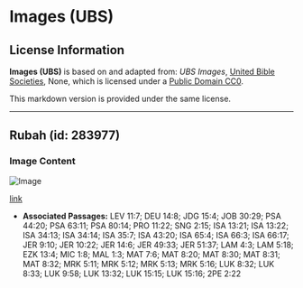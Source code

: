 # Images (UBS)

## License Information

**Images (UBS)** is based on and adapted from: _UBS Images_, [United Bible Societies](https://unitedbiblesocieties.org/), None, which is licensed under a [Public Domain CC0](https://creativecommons.org/public-domain/cc0/).

This markdown version is provided under the same license.



--------------------------------

## Rubah (id: 283977)

### Image Content

![Image](https://cdn.aquifer.bible/aquifer-content/resources/Media/WEB-0243_fox.jpg)

[link](https://cdn.aquifer.bible/aquifer-content/resources/Media/WEB-0243_fox.jpg)

* **Associated Passages:** LEV 11:7; DEU 14:8; JDG 15:4; JOB 30:29; PSA 44:20; PSA 63:11; PSA 80:14; PRO 11:22; SNG 2:15; ISA 13:21; ISA 13:22; ISA 34:13; ISA 34:14; ISA 35:7; ISA 43:20; ISA 65:4; ISA 66:3; ISA 66:17; JER 9:10; JER 10:22; JER 14:6; JER 49:33; JER 51:37; LAM 4:3; LAM 5:18; EZK 13:4; MIC 1:8; MAL 1:3; MAT 7:6; MAT 8:20; MAT 8:30; MAT 8:31; MAT 8:32; MRK 5:11; MRK 5:12; MRK 5:13; MRK 5:16; LUK 8:32; LUK 8:33; LUK 9:58; LUK 13:32; LUK 15:15; LUK 15:16; 2PE 2:22

